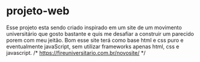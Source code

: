 # projeto-web
Esse projeto esta sendo criado inspirado em um site de um movimento universitário que gosto bastante e quis me desafiar a construir um parecido porem com meu jeitão. Bom esse site terá como base html e css puro e eventualmente javaScript, sem utilizar frameworks apenas html, css e javascript.
/*
https://fireuniversitario.com.br/novosite/
*/
